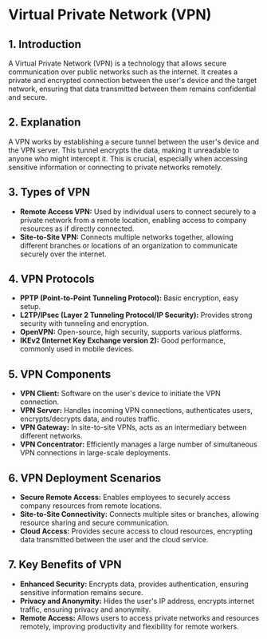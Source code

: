 # Virtual Private Network (VPN)

## 1. Introduction
A Virtual Private Network (VPN) is a technology that allows secure communication over public networks such as the internet. It creates a private and encrypted connection between the user's device and the target network, ensuring that data transmitted between them remains confidential and secure.

## 2. Explanation
A VPN works by establishing a secure tunnel between the user's device and the VPN server. This tunnel encrypts the data, making it unreadable to anyone who might intercept it. This is crucial, especially when accessing sensitive information or connecting to private networks remotely.

## 3. Types of VPN
- **Remote Access VPN:** Used by individual users to connect securely to a private network from a remote location, enabling access to company resources as if directly connected.
- **Site-to-Site VPN:** Connects multiple networks together, allowing different branches or locations of an organization to communicate securely over the internet.

## 4. VPN Protocols
- **PPTP (Point-to-Point Tunneling Protocol):** Basic encryption, easy setup.
- **L2TP/IPsec (Layer 2 Tunneling Protocol/IP Security):** Provides strong security with tunneling and encryption.
- **OpenVPN:** Open-source, high security, supports various platforms.
- **IKEv2 (Internet Key Exchange version 2):** Good performance, commonly used in mobile devices.

## 5. VPN Components
- **VPN Client:** Software on the user's device to initiate the VPN connection.
- **VPN Server:** Handles incoming VPN connections, authenticates users, encrypts/decrypts data, and routes traffic.
- **VPN Gateway:** In site-to-site VPNs, acts as an intermediary between different networks.
- **VPN Concentrator:** Efficiently manages a large number of simultaneous VPN connections in large-scale deployments.

## 6. VPN Deployment Scenarios
- **Secure Remote Access:** Enables employees to securely access company resources from remote locations.
- **Site-to-Site Connectivity:** Connects multiple sites or branches, allowing resource sharing and secure communication.
- **Cloud Access:** Provides secure access to cloud resources, encrypting data transmitted between the user and the cloud service.

## 7. Key Benefits of VPN
- **Enhanced Security:** Encrypts data, provides authentication, ensuring sensitive information remains secure.
- **Privacy and Anonymity:** Hides the user's IP address, encrypts internet traffic, ensuring privacy and anonymity.
- **Remote Access:** Allows users to access private networks and resources remotely, improving productivity and flexibility for remote workers.
